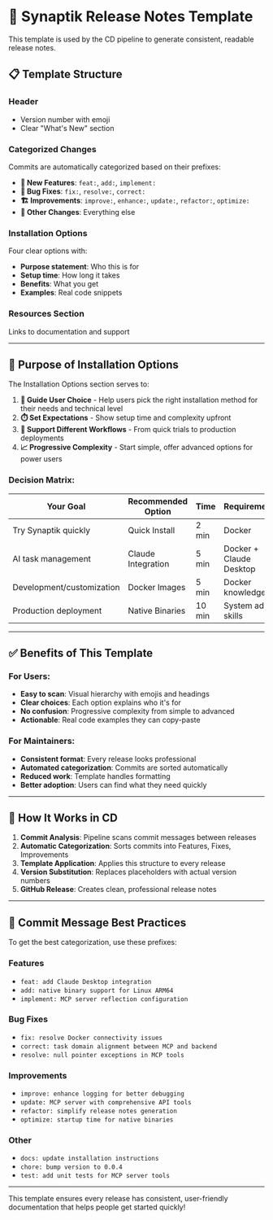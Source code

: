 # 🚀 Synaptik Release Notes Template

This template is used by the CD pipeline to generate consistent, readable release notes.

## 📋 **Template Structure**

### **Header**
- Version number with emoji
- Clear "What's New" section

### **Categorized Changes**
Commits are automatically categorized based on their prefixes:

- **🎯 New Features**: `feat:`, `add:`, `implement:`
- **🐛 Bug Fixes**: `fix:`, `resolve:`, `correct:`
- **🏗️ Improvements**: `improve:`, `enhance:`, `update:`, `refactor:`, `optimize:`
- **📝 Other Changes**: Everything else

### **Installation Options**
Four clear options with:
- **Purpose statement**: Who this is for
- **Setup time**: How long it takes
- **Benefits**: What you get
- **Examples**: Real code snippets

### **Resources Section**
Links to documentation and support

---

## 🎯 **Purpose of Installation Options**

The Installation Options section serves to:

1. **🎯 Guide User Choice** - Help users pick the right installation method for their needs and technical level
2. **⏱️ Set Expectations** - Show setup time and complexity upfront  
3. **🔄 Support Different Workflows** - From quick trials to production deployments
4. **📈 Progressive Complexity** - Start simple, offer advanced options for power users

### **Decision Matrix:**
| Your Goal | Recommended Option | Time | Requirements |
|-----------|-------------------|------|-------------|
| Try Synaptik quickly | Quick Install | 2 min | Docker |
| AI task management | Claude Integration | 5 min | Docker + Claude Desktop |
| Development/customization | Docker Images | 5 min | Docker knowledge |
| Production deployment | Native Binaries | 10 min | System admin skills |

---

## ✅ **Benefits of This Template**

### **For Users:**
- **Easy to scan**: Visual hierarchy with emojis and headings
- **Clear choices**: Each option explains who it's for
- **No confusion**: Progressive complexity from simple to advanced
- **Actionable**: Real code examples they can copy-paste

### **For Maintainers:**
- **Consistent format**: Every release looks professional
- **Automated categorization**: Commits are sorted automatically
- **Reduced work**: Template handles formatting
- **Better adoption**: Users can find what they need quickly

---

## 🔧 **How It Works in CD**

1. **Commit Analysis**: Pipeline scans commit messages between releases
2. **Automatic Categorization**: Sorts commits into Features, Fixes, Improvements
3. **Template Application**: Applies this structure to every release
4. **Version Substitution**: Replaces placeholders with actual version numbers
5. **GitHub Release**: Creates clean, professional release notes

---

## 📝 **Commit Message Best Practices**

To get the best categorization, use these prefixes:

### **Features**
- `feat: add Claude Desktop integration`
- `add: native binary support for Linux ARM64`
- `implement: MCP server reflection configuration`

### **Bug Fixes** 
- `fix: resolve Docker connectivity issues`
- `correct: task domain alignment between MCP and backend`
- `resolve: null pointer exceptions in MCP tools`

### **Improvements**
- `improve: enhance logging for better debugging`
- `update: MCP server with comprehensive API tools`
- `refactor: simplify release notes generation`
- `optimize: startup time for native binaries`

### **Other**
- `docs: update installation instructions`
- `chore: bump version to 0.0.4`
- `test: add unit tests for MCP server tools`

---

This template ensures every release has consistent, user-friendly documentation that helps people get started quickly!